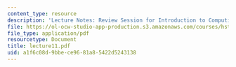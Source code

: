 ```yaml
---
content_type: resource
description: 'Lecture Notes: Review Session for Introduction to Computing.'
file: https://ol-ocw-studio-app-production.s3.amazonaws.com/courses/hst-952-computing-for-biomedical-scientists-fall-2002/a1f6c08d9bbece9681a85422d5243138_lecture11.pdf
file_type: application/pdf
resourcetype: Document
title: lecture11.pdf
uid: a1f6c08d-9bbe-ce96-81a8-5422d5243138
---
```

